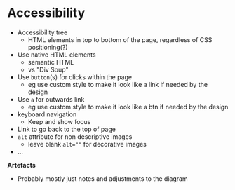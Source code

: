 # Accessibility

- Accessibility tree
    - HTML elements in top to bottom of the page, regardless of CSS positioning(?)
- Use native HTML elements
    - semantic HTML
    - vs "Div Soup"
- Use `button`(s) for clicks within the page
    - eg use custom style to make it look like a link if needed by the design
- Use `a` for outwards link
    - eg use custom style to make it look like a btn if needed by the design
- keyboard navigation
    - Keep and show focus
- Link to go back to the top of page
- `alt` attribute for non descriptive images
    - leave blank `alt=""` for decorative images
- ...

**Artefacts**

- Probably mostly just notes and adjustments to the diagram